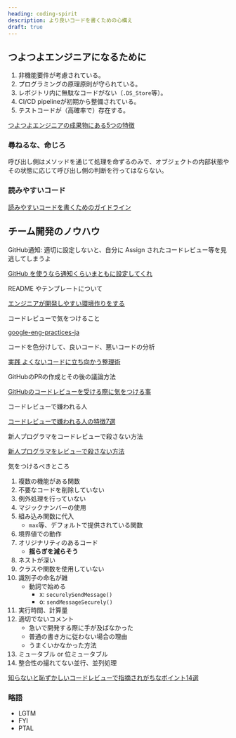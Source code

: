 ```yaml
---
heading: coding-spirit
description: より良いコードを書くための心構え
draft: true
---
```


## つよつよエンジニアになるために

1. 非機能要件が考慮されている。
2. プログラミングの原理原則が守られている。
3. レポジトリ内に無駄なコードがない（`.DS_Store`等）。
4. CI/CD pipelineが初期から整備されている。
5. テストコードが（高確率で）存在する。

[つよつよエンジニアの成果物にある5つの特徴](https://qiita.com/lazy-kz/items/727299cae893ab3442a0)

### 尋ねるな、命じろ

呼び出し側はメソッドを通じて処理を命ずるのみで、オブジェクトの内部状態やその状態に応じて呼び出し側の判断を行ってはならない。

### 読みやすいコード

[読みやすいコードを書くためのガイドライン](https://zenn.dev/arsaga/articles/ba9ec8c004511c)

## チーム開発のノウハウ

GitHub通知: 適切に設定しないと、自分に Assign されたコードレビュー等を見逃してしまうよ

[GitHub を使うなら通知くらいまともに設定してくれ](https://zenn.dev/siketyan/articles/you-are-not-using-github-correctly)

README やテンプレートについて

[エンジニアが開発しやすい環境作りをする](https://zenn.dev/sutamac/articles/5a262f0096176a)

コードレビューで気をつけること

[google-eng-practices-ja](https://fujiharuka.github.io/google-eng-practices-ja/ja/review/reviewer/standard.html)

コードを色分けして、良いコード、悪いコードの分析

[実践 よくないコードに立ち向かう整理術](https://zenn.dev/suzuki_hoge/books/2022-12-colored-code-e73c0f9c56464c)

GitHubのPRの作成とその後の議論方法

[GitHubのコードレビューを受ける際に気をつける事](https://zenn.dev/keitakn/articles/github-code-review-reviewee)

コードレビューで嫌われる人

[コードレビューで嫌われる人の特徴7選](https://qiita.com/emjo1804/items/48f6e78237a04684ab38)

新人プログラマをコードレビューで殺さない方法

[新人プログラマをレビューで殺さない方法](https://qiita.com/hiraike32/items/32840b11536fa1b78621)

気をつけるべきところ

1. 複数の機能がある関数
2. 不要なコードを削除していない
3. 例外処理を行っていない
4. マジックナンバーの使用
5. 組み込み関数に代入
   - `max`等、デフォルトで提供されている関数
6. 境界値での動作
7. オリジナリティのあるコード
   - **揺らぎを減らそう**
8. ネストが深い
9. クラスや関数を使用していない
10. 識別子の命名が雑
    - 動詞で始める
      - x: `securelySendMessage()`
      - o: `sendMessageSecurely()`
11. 実行時間、計算量
12. 適切でないコメント
    - 急いで開発する際に手が及ばなかった
    - 普通の書き方に従わない場合の理由
    - うまくいかなかった方法
13. ミュータブル or 位ミュータブル
14. 整合性の撮れてない並行、並列処理

[知らないと恥ずかしいコードレビューで指摘されがちなポイント14選](https://qiita.com/ouauai/items/d38eeef9f0af5a4a87da)

### 略語

- LGTM
- FYI
- PTAL
